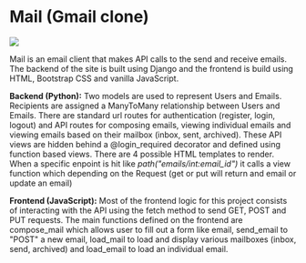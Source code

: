 # Mail (Gmail clone)


[![](riverlevels.gif)](https://riverlevelsuk.herokuapp.com/)

Mail is an email client that makes API calls to the send and receive emails.  The backend of the site is built using Django and the frontend is build using HTML, Bootstrap CSS and vanilla JavaScript. 

**Backend (Python):** Two models are used to represent Users and Emails. Recipients are assigned a ManyToMany relationship between Users and Emails. There are standard url routes for authentication (register, login, logout) and API routes for composing emails, viewing individual emails and viewing emails based on their mailbox (inbox, sent, archived). These API views are hidden behind a @login_required decorator and defined using function based views. There are 4 possible HTML templates to render. When a specific enpoint is hit like *path("emails/int:email_id")* it calls a view function which depending on the Request (get or put will return and email or update an email)

**Frontend (JavaScript):** Most of the frontend logic for this project consists of interacting with the API using the fetch method to send GET, POST and PUT requests. The main functions defined on the frontend are compose_mail which allows user to fill out a form like email, send_email to "POST" a new email, load_mail to load and display various mailboxes (inbox, send, archived) and load_email to load an individual email. 
